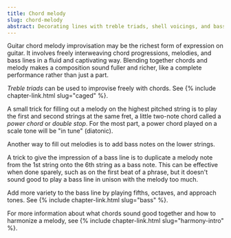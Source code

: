 ```yaml
---
title: Chord melody
slug: chord-melody
abstract: Decorating lines with treble triads, shell voicings, and bass notes.
---
```


Guitar chord melody improvisation may be the richest form of expression on guitar.
It involves freely interweaving chord progressions,
melodies, and bass lines in a fluid and captivating way.
Blending together chords and melody makes a composition sound fuller and richer, 
like a complete performance rather than just a part.

*Treble triads* can be used to improvise freely with chords. 
See {% include chapter-link.html slug="caged" %}.

A small trick for filling out a melody on the highest pitched string
is to play the first and second strings at the same fret,
a little two-note chord called a *power chord* or *double stop*.
For the most part,
a power chord played on a scale tone
will be "in tune" (diatonic).

Another way to fill out melodies 
is to add bass notes on the lower strings.

A trick to give the impression of a bass line is to duplicate a melody note from the 1st string onto the 6th string as a bass note.
This can be effective when done sparely,
such as on the first beat of a phrase,
but it doesn't sound good to play a bass line in unison with the melody too much.

Add more variety to the bass line by playing fifths, octaves, and approach tones.
See {% include chapter-link.html slug="bass" %}.

For more information about what chords sound good together
and how to harmonize a melody,
see {% include chapter-link.html slug="harmony-intro" %}. 
